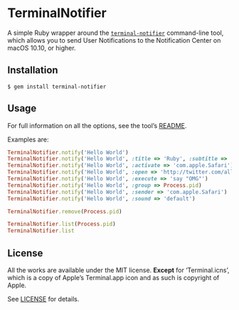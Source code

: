 # TerminalNotifier

A simple Ruby wrapper around the [`terminal-notifier`][HOMEPAGE] command-line
tool, which allows you to send User Notifications to the Notification Center on
macOS 10.10, or higher.


## Installation

```
$ gem install terminal-notifier
```


## Usage

For full information on all the options, see the tool’s [README][README].

Examples are:

```ruby
TerminalNotifier.notify('Hello World')
TerminalNotifier.notify('Hello World', :title => 'Ruby', :subtitle => 'Programming Language')
TerminalNotifier.notify('Hello World', :activate => 'com.apple.Safari')
TerminalNotifier.notify('Hello World', :open => 'http://twitter.com/alloy')
TerminalNotifier.notify('Hello World', :execute => 'say "OMG"')
TerminalNotifier.notify('Hello World', :group => Process.pid)
TerminalNotifier.notify('Hello World', :sender => 'com.apple.Safari')
TerminalNotifier.notify('Hello World', :sound => 'default')

TerminalNotifier.remove(Process.pid)

TerminalNotifier.list(Process.pid)
TerminalNotifier.list
```


## License

All the works are available under the MIT license. **Except** for
‘Terminal.icns’, which is a copy of Apple’s Terminal.app icon and as such is
copyright of Apple.

See [LICENSE][LICENSE] for details.

[HOMEPAGE]: https://github.com/alloy/terminal-notifier
[README]: https://github.com/alloy/terminal-notifier/blob/master/README.markdown
[LICENSE]: https://github.com/alloy/terminal-notifier/blob/master/Ruby/LICENSE
